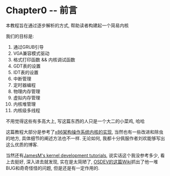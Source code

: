 # Chapter0 -- 前言

本教程旨在通过逐步解析的方式, 帮助读者构建起一个简易内核

我们的目标是:

1. 通过GRUB引导
2. VGA兼容模式驱动
3. 格式打印函数 && 内核调试函数
4. GDT表的设置
5. IDT表的设置
6. 中断管理
7. 定时器编程
8. 物理内存管理
9. 虚拟内存管理
10. 内核堆管理
11. 内核级多线程


不用觉得这些有多高大上, 写这篇东西的人只是一个大二的小菜鸡, 哈哈

这篇教程大部分是参考了[x86架构操作系统内核的实现](http://wiki.0xffffff.org),  当然也有一些改进和除虫的地方, 具体细节的阐述方法也不一样. 无论如何, 我都十分佩服作者刘欢能够写出这么优质的博客.

当然还有[JamesM's kernel development tutorials](http://www.jamesmolloy.co.uk/tutorial_html/), 说实话这个我没参考多少, 看上去挺好, 深入进去就发现, 实在是太简陋了, [OSDEV的这篇Wiki](https://wiki.osdev.org/James_Molloy's_Tutorial_Known_Bugs)抓出了他一堆BUG和奇奇怪怪的问题, 但是还是有一定作用的.